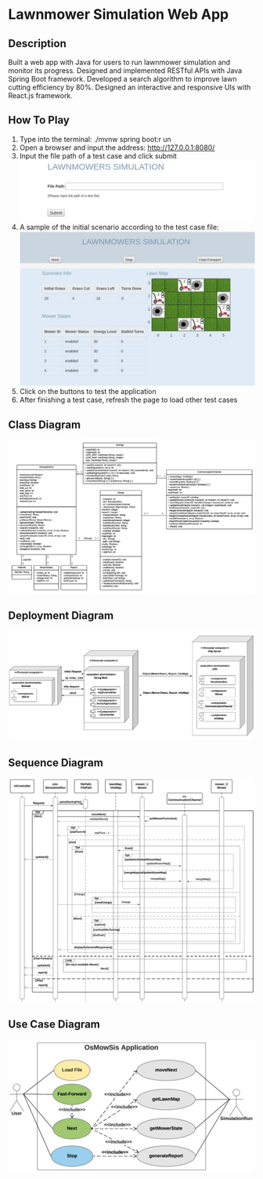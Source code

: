 # Lawnmower Simulation Web App

## Description
Built a web app with Java for users to run lawnmower simulation and monitor its progress. Designed and implemented RESTful APIs with Java Spring Boot framework. Developed a search algorithm to improve lawn cutting efficiency by 80%. Designed an interactive and responsive UIs with React.js framework.

## How To Play
1. Type into the terminal: ./mvnw spring boot:r un
2. Open a browser and input the address: http://127.0.0.1:8080/
3. Input the file path of a test case and click submit
![Image of Main](./images/input_file.png)
4. A sample of the initial scenario according to the test case file:
![Image of Main](./images/lawnmower_map.png)
5. Click on the buttons to test the application
6. After finishing a test case, refresh the page to load other test cases

## Class Diagram
![Image of Main](./images/class_diagram.png)

## Deployment Diagram
![Image of Main](./images/deploy_diagram.png)

## Sequence Diagram
![Image of Main](./images/sequence_diagram.png)

## Use Case Diagram
![Image of Main](./images/use_case_diagram.png)
